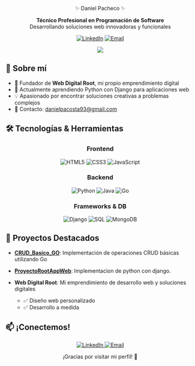<div align="center">
  ✨ Daniel Pacheco ✨
  
  <p>
    <strong>Técnico Profesional en Programación de Software</strong><br>
    Desarrollando soluciones web innovadoras y funcionales
  </p>
  
  [![LinkedIn](https://img.shields.io/badge/LinkedIn-daniel--pacheco--31-0A66C2?style=for-the-badge&logo=linkedin&logoColor=white)](https://linkedin.com/in/daniel-pacheco-31)
  [![Email](https://img.shields.io/badge/Email-danielpacosta93@gmail.com-EA4335?style=for-the-badge&logo=gmail&logoColor=white)](mailto:danielpacosta93@gmail.com)
  
  <img src="https://profile-counter.glitch.me/DanielPacheco31/count.svg"/>
</div>

## 💫 Sobre mí

- 🔭 Fundador de **Web Digital Root**, mi propio emprendimiento digital
- 🌱 Actualmente aprendiendo Python con Django para aplicaciones web
- 💡 Apasionado por encontrar soluciones creativas a problemas complejos
- 📧 Contacto: danielpacosta93@gmail.com

## 🛠️ Tecnologías & Herramientas

<div align="center">
  
  ### Frontend
  ![HTML5](https://img.shields.io/badge/HTML5-E34F26?style=for-the-badge&logo=html5&logoColor=white)
  ![CSS3](https://img.shields.io/badge/CSS3-1572B6?style=for-the-badge&logo=css3&logoColor=white)
  ![JavaScript](https://img.shields.io/badge/JavaScript-F7DF1E?style=for-the-badge&logo=javascript&logoColor=black)
  
  ### Backend
  ![Python](https://img.shields.io/badge/Python-3776AB?style=for-the-badge&logo=python&logoColor=white)
  ![Java](https://img.shields.io/badge/Java-ED8B00?style=for-the-badge&logo=openjdk&logoColor=white)
  ![Go](https://img.shields.io/badge/Go-00ADD8?style=for-the-badge&logo=go&logoColor=white)
  
  ### Frameworks & DB
  ![Django](https://img.shields.io/badge/Django-092E20?style=for-the-badge&logo=django&logoColor=white)
  ![SQL](https://img.shields.io/badge/SQL-4479A1?style=for-the-badge&logo=mysql&logoColor=white)
  ![MongoDB](https://img.shields.io/badge/MongoDB-4EA94B?style=for-the-badge&logo=mongodb&logoColor=white)
  
</div>

## 🚀 Proyectos Destacados

- **[CRUD_Basico_GO](https://github.com/DanielPacheco31/CRUD_Basico_GO)**: Implementación de operaciones CRUD básicas utilizando Go
- **[ProyectoRootAppWeb](https://github.com/DanielPacheco31/ProyectoRootAppWeb.git)**: Implementacion de python con django.


- **Web Digital Root**: Mi emprendimiento de desarrollo web y soluciones digitales
  - ✅ Diseño web personalizado
  - ✅ Desarrollo a medida

## 📫 ¡Conectemos!

<div align="center">
  <a href="https://linkedin.com/in/daniel-pacheco-31">
    <img src="https://img.shields.io/badge/LinkedIn-Connect-0A66C2?style=for-the-badge&logo=linkedin" alt="LinkedIn" />
  </a>
  <a href="mailto:danielpacosta93@gmail.com">
    <img src="https://img.shields.io/badge/Email-Contact-EA4335?style=for-the-badge&logo=gmail" alt="Email" />
  </a>
</div>

<div align="center">
  <p>¡Gracias por visitar mi perfil! 👋</p>
</div>
